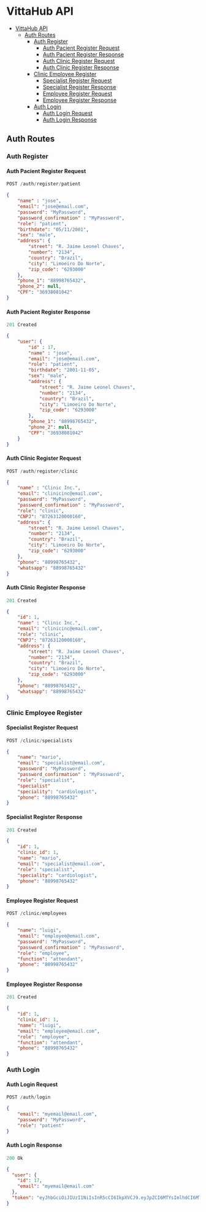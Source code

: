 # VittaHub API

- [VittaHub API](#vittahub-api)
  - [Auth Routes](#auth-routes)
    - [Auth Register](#auth-register)
        - [Auth Pacient Register Request](#auth-pacient-register-request)
        - [Auth Pacient Register Response](#auth-pacient-register-response)
        - [Auth Clinic Register Request](#auth-clinic-register-request)
        - [Auth Clinic Register Response](#auth-clinic-register-response)
    - [Clinic Employee Register](#clinic-employee-register)
        - [Specialist Register Request](#specialist-register-request)
        - [Specialist Register Response](#specialist-register-response)
        - [Employee Register Request](#specialist-register-request)
        - [Employee Register Response](#specialist-register-response)
    - [Auth Login](#auth-login)
        - [Auth Login Request](#auth-login-request)
        - [Auth Login Response](#auth-login-response)
        

## Auth Routes

### Auth Register

#### Auth Pacient Register Request

```js
POST /auth/register/patient
```

```json
{
    "name" : "jose",
    "email": "jose@email.com",
    "password": "MyPassword",
    "password_confirmation" : "MyPassword",
    "role": "patient",
    "birthdate": "05/11/2001",
    "sex": "male",
    "address": {
        "street": "R. Jaime Leonel Chaves",
        "number": "2134",
        "country": "Brazil",
        "city": "Limoeiro Do Norte",
        "zip_code": "6293000"
    },
    "phone_1": "88998765432",
    "phone_2": null,
    "CPF": "36938081042"
}
```

#### Auth Pacient Register Response

```js
201 Created
```

```json
{
    "user": {
        "id" : 17,
        "name" : "jose",
        "email": "jose@email.com",
        "role": "patient",
        "birthdate": "2001-11-05",
        "sex": "male",
        "address": {
            "street": "R. Jaime Leonel Chaves",
            "number": "2134",
            "country": "Brazil",
            "city": "Limoeiro Do Norte",
            "zip_code": "6293000"
        },
        "phone_1": "88998765432",
        "phone_2": null,
        "CPF": "36938081042"
    }
}
```

#### Auth Clinic Register Request

```js
POST /auth/register/clinic
```

```json
{
    "name" : "Clinic Inc.",
    "email": "clinicinc@email.com",
    "password": "MyPassword",
    "password_confirmation" : "MyPassword",
    "role": "clinic",
    "CNPJ": "87263120000160",
    "address": {
        "street": "R. Jaime Leonel Chaves",
        "number": "2134",
        "country": "Brazil",
        "city": "Limoeiro Do Norte",
        "zip_code": "6293000"
    },
    "phone": "88998765432",
    "whatsapp": "88998765432"
}
```

#### Auth Clinic Register Response

```js
201 Created
```

```json
{
    "id": 1,
    "name" : "Clinic Inc.",
    "email": "clinicinc@email.com",
    "role": "clinic",
    "CNPJ": "87263120000160",
    "address": {
        "street": "R. Jaime Leonel Chaves",
        "number": "2134",
        "country": "Brazil",
        "city": "Limoeiro Do Norte",
        "zip_code": "6293000"
    },
    "phone": "88998765432",
    "whatsapp": "88998765432"
}
```

### Clinic Employee Register

#### Specialist Register Request

```js
POST /clinic/specialists
```

```json
{
    "name": "mario",
    "email": "specialist@email.com",
    "password": "MyPassword",
    "password_confirmation" : "MyPassword",
    "role": "specialist",
    "specialist"
    "speciality": "cardiologist",
    "phone": "88998765432"
}
```

#### Specialist Register Response

```js
201 Created
```

```json
{
    "id": 1,
    "clinic_id": 1,
    "name": "mario",
    "email": "specialist@email.com",
    "role": "specialist",
    "speciality": "cardiologist",
    "phone": "88998765432"
}
```

#### Employee Register Request

```js
POST /clinic/employees
```

```json
{
    "name": "luigi",
    "email": "employee@email.com",
    "password": "MyPassword",
    "password_confirmation" : "MyPassword",
    "role": "employee",
    "function": "attendant",
    "phone": "88998765432"
}
```

#### Employee Register Response

```js
201 Created
```

```json
{
    "id": 1,
    "clinic_id": 1,
    "name": "luigi",
    "email": "employee@email.com",
    "role": "employee",
    "function": "attendant",
    "phone": "88998765432"
}
```

### Auth Login

#### Auth Login Request
```js
POST /auth/login
```

```json
{
    "email": "myemail@email.com",
    "password": "MyPassword",
    "role": "patient"
}
```

#### Auth Login Response
```js
200 Ok 
```

```json
{
  "user": {
    "id": 17,
    "email": "myemail@email.com"
  },
  "token": "eyJhbGciOiJIUzI1NiIsInR5cCI6IkpXVCJ9.eyJpZCI6MTYsImlhdCI6MTc0NzU5NTk4MywiZXhwIjoxNzQ3NjgyMzgzfQ.csh8Q111BTtOg8CrfzGSSV3XtvzPgCpPkU6Z3QRR6QE"
}
```